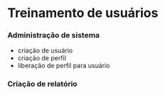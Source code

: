 # Treinamento de usuários

### Administração  de sistema

- criação de usuário
- criação de perfil
- liberação de perfil para usuário

### Criação de relatório

